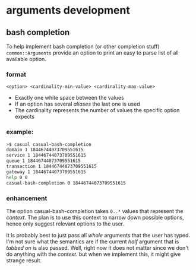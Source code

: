 # arguments development


## bash completion

To help implement bash completion (or other completion stuff) `common::Arguments` 
provide an option to print an easy to parse list of all available option.

### format

```
<option> <cardinality-min-value> <cardinality-max-value>
```

* Exactly one white space between the values
* If an option has several _aliases_ the last one is used
* The cardinality represents the number of values the specific option expects

### example:

```bash
>$ casual casual-bash-completion
domain 1 18446744073709551615
service 1 18446744073709551615
queue 1 18446744073709551615
transaction 1 18446744073709551615
gateway 1 18446744073709551615
help 0 0
casual-bash-completion 0 18446744073709551615
```

### enhancement

The option casual-bash-completion takes `0..*` values that represent the _context_. 
The plan is to use this context to narrow down possible options, hence only suggest
relevant options to the user.

It is probably best to just pass all _whole_ arguments that the user has typed. I'm 
not sure what the semantics are if the current _half_ argument that is _tabbed on_ is
also passed. Well, right now it does not matter since we don't do anything with the 
_context_. but when we implement this, it might give strange result.


